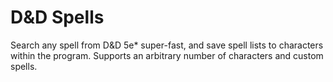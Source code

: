 # D&D Spells

Search any spell from D&D 5e* super-fast, and save spell lists to characters within the program. Supports an arbitrary
number of characters and custom spells.